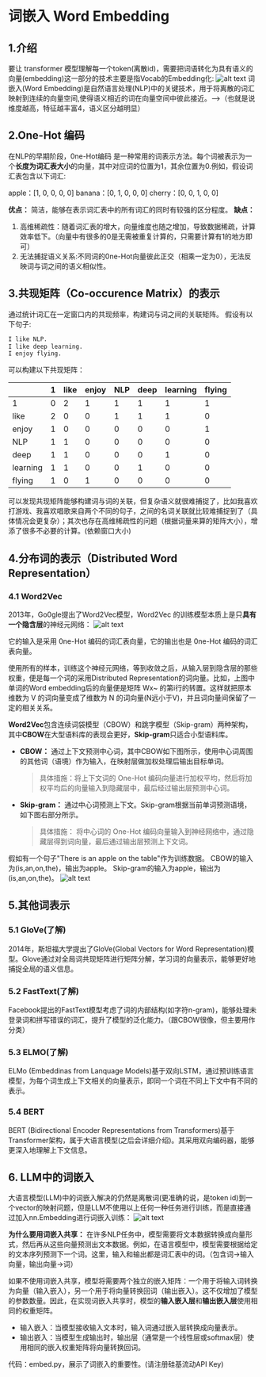 # 词嵌入 Word Embedding 
## 1.介绍
要让 transformer 模型理解每一个token(离散id)，需要把词语转化为具有语义的向量(embedding)这一部分的技术主要是指Vocab的Embedding化:
![alt text](image.png)
词嵌入(Word Embedding)是自然语言处理(NLP)中的关键技术，用于将离散的词汇映射到连续的向量空间,使得语义相近的词在向量空间中彼此接近。——>（也就是说维度越高，特征越丰富4，语义区分越明显）

## 2.One-Hot 编码
在NLP的早期阶段，0ne-Hot编码 是一种常用的词表示方法。每个词被表示为一个**长度为词汇表大小**的向量，其中对应词的位置为1，其余位置为0.例如，假设词汇表包含以下词汇:

apple：[1, 0, 0, 0, 0]
banana：[0, 1, 0, 0, 0]
cherry：[0, 0, 1, 0, 0]

**优点：** 简洁，能够在表示词汇表中的所有词汇的同时有较强的区分程度。
**缺点：**
1. 高维稀疏性：随着词汇表的增大，向量维度也随之增加，导致数据稀疏，计算效率低下。（向量中有很多的0是无需被重复计算的，只需要计算有1的地方即可）
2. 无法捕捉语义关系:不同词的0ne-Hot向量彼此正交（相乘一定为0），无法反映词与词之间的语义相似性。

## 3.共现矩阵（Co-occurence Matrix）的表示
通过统计词汇在一定窗口内的共现频率，构建词与词之间的关联矩阵。
假设有以下句子:

```python
I like NLP.
I like deep learning.
I enjoy flying.
```
可以构建以下共现矩阵：

|   | 1  | like | enjoy | NLP | deep | learning | flying |
|---|----|------|-------|-----|------|----------|--------|
| 1 | 0  | 2    | 1     | 1   | 1    | 1        | 1      |
| like | 2  | 0    | 0     | 1   | 1    | 1        | 0      |
| enjoy | 1  | 0    | 0     | 0   | 0    | 0        | 1      |
| NLP | 1  | 1    | 0     | 0   | 0    | 0        | 0      |
| deep | 1  | 1    | 0     | 0   | 0    | 1        | 0      |
| learning | 1  | 1    | 0     | 0   | 1    | 0        | 0      |
| flying | 1  | 0    | 1     | 0   | 0    | 0        | 0      |

可以发现共现矩阵能够构建词与词的关联，但复杂语义就很难捕捉了，比如我喜欢打游戏、我喜欢唱歌来自两个不同的句子，之间的名词关联就比较难捕捉到了（具体情况会更复杂）；其次也存在高维稀疏性的问题（根据词量来算的矩阵大小），增添了很多不必要的计算。(依赖窗口大小)

## 4.分布词的表示（Distributed Word Representation）
### 4.1 Word2Vec
2013年，Go0gle提出了Word2Vec模型，Word2Vec 的训练模型本质上是只**具有一个隐含层**的神经元网络：
![alt text](image-1.png)

它的输入是采用 0ne-Hot 编码的词汇表向量，它的输出也是 0ne-Hot 编码的词汇表向量。

使用所有的样本，训练这个神经元网络，等到收敛之后，从输入层到隐含层的那些权重，便是每一个词的采用Distributed Representation的词向量。比如，上图中单词的Word embedding后的向量便是矩阵 Wx~ 的第i行的转置。这样就把原本维数为 V 的词向量变成了维数为 N 的词向量(N远小于V)，并且词向量间保留了一定的相关关系。

**Word2Vec**包含连续词袋模型（CBOW）和跳字模型（Skip-gram）两种架构，其中**CBOW**在大型语料库的表现会更好，**Skip-gram**只适合小型语料库。
- **CBOW：** 通过上下文预测中心词，其中CBOW如下图所示，使用中心词周围的其他词（语境）作为输入，在映射层做加权处理后输出目标单词。
    > 具体措施：将上下文词的 One-Hot 编码向量进行加权平均，然后将加权平均后的向量输入到隐藏层中，最后经过输出层预测中心词。

- **Skip-gram：** 通过中心词预测上下文。Skip-gram根据当前单词预测语境，如下图右部分所示。
    >具体措施： 将中心词的 One-Hot 编码向量输入到神经网络中，通过隐藏层得到词向量，最后通过输出层预测上下文词。

假如有一个句子"There is an apple on the table"作为训练数据。
CBOW的输入为(is,an,on,the)，输出为apple。
Skip-gram的输入为apple，输出为(is,an,on,the)。
![alt text](image-2.png)

## 5.其他词表示
### 5.1 GloVe(了解)
2014年，斯坦福大学提出了GloVe(Global Vectors for Word Representation)模型。Glove通过对全局词共现矩阵进行矩阵分解，学习词的向量表示，能够更好地捕捉全局的语义信息。

### 5.2 FastText(了解)
Facebook提出的FastText模型考虑了词的内部结构(如字符n-gram)，能够处理未登录词和拼写错误的词汇，提升了模型的泛化能力。（跟CBOW很像，但主要用作分类）

### 5.3 ELMO(了解)
ELMo (Embeddinas from Lanquage Models)基于双向LSTM，通过预训练语言模型，为每个词生成上下文相关的向量表示，即同一个词在不同上下文中有不同的表示。
### 5.4 BERT
BERT (Bidirectional Encoder Representations from Transformers)基于Transformer架构，属于大语言模型(之后会详细介绍)。其采用双向编码器，能够更深入地理解上下文信息。

## 6. LLM中的词嵌入
大语言模型(LLM)中的词嵌入解决的仍然是离散词(更准确的说，是token id)到一个vector的映射问题，但是LLM不使用以上任何一种任务进行训练，而是直接通过加入nn.Embedding进行词嵌入训练：
![alt text](image-3.png)

**为什么要用词嵌入共享：** 
在许多NLP任务中，模型需要将文本数据转换成向量形式，然后再从这些向量预测出文本数据。例如，在语言模型中，模型需要根据给定的文本序列预测下一个词。这里，输入和输出都是词汇表中的词。（包含词->输入向量，输出向量->词）

如果不使用词嵌入共享，模型将需要两个独立的嵌入矩阵：一个用于将输入词转换为向量（输入嵌入），另一个用于将向量转换回词（输出嵌入）。这不仅增加了模型的参数数量。因此，在实现词嵌入共享时，模型的**输入嵌入层**和**输出嵌入层**使用相同的权重矩阵。
- 输入嵌入：当模型接收输入文本时，输入词通过嵌入层转换成向量表示。
- 输出嵌入：当模型生成输出时，输出层（通常是一个线性层或softmax层）使用相同的嵌入权重矩阵将向量转换回词。

代码：embed.py，展示了词嵌入的重要性。(请注册硅基流动API Key)
